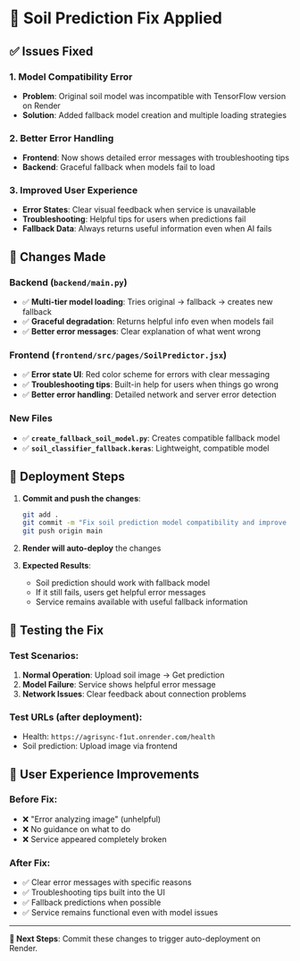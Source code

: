# 🔧 Soil Prediction Fix Applied

## ✅ **Issues Fixed**

### 1. **Model Compatibility Error**
- **Problem**: Original soil model was incompatible with TensorFlow version on Render
- **Solution**: Added fallback model creation and multiple loading strategies

### 2. **Better Error Handling** 
- **Frontend**: Now shows detailed error messages with troubleshooting tips
- **Backend**: Graceful fallback when models fail to load

### 3. **Improved User Experience**
- **Error States**: Clear visual feedback when service is unavailable
- **Troubleshooting**: Helpful tips for users when predictions fail
- **Fallback Data**: Always returns useful information even when AI fails

## 🔧 **Changes Made**

### Backend (`backend/main.py`)
- ✅ **Multi-tier model loading**: Tries original → fallback → creates new fallback
- ✅ **Graceful degradation**: Returns helpful info even when models fail
- ✅ **Better error messages**: Clear explanation of what went wrong

### Frontend (`frontend/src/pages/SoilPredictor.jsx`)
- ✅ **Error state UI**: Red color scheme for errors with clear messaging
- ✅ **Troubleshooting tips**: Built-in help for users when things go wrong
- ✅ **Better error handling**: Detailed network and server error detection

### New Files
- ✅ **`create_fallback_soil_model.py`**: Creates compatible fallback model
- ✅ **`soil_classifier_fallback.keras`**: Lightweight, compatible model

## 🚀 **Deployment Steps**

1. **Commit and push the changes**:
   ```bash
   git add .
   git commit -m "Fix soil prediction model compatibility and improve error handling"
   git push origin main
   ```

2. **Render will auto-deploy** the changes

3. **Expected Results**:
   - Soil prediction should work with fallback model
   - If it still fails, users get helpful error messages
   - Service remains available with useful fallback information

## 🧪 **Testing the Fix**

### Test Scenarios:
1. **Normal Operation**: Upload soil image → Get prediction
2. **Model Failure**: Service shows helpful error message
3. **Network Issues**: Clear feedback about connection problems

### Test URLs (after deployment):
- Health: `https://agrisync-f1ut.onrender.com/health`
- Soil prediction: Upload image via frontend

## 📱 **User Experience Improvements**

### Before Fix:
- ❌ "Error analyzing image" (unhelpful)
- ❌ No guidance on what to do
- ❌ Service appeared completely broken

### After Fix:
- ✅ Clear error messages with specific reasons
- ✅ Troubleshooting tips built into the UI
- ✅ Fallback predictions when possible
- ✅ Service remains functional even with model issues

---

**🎯 Next Steps**: Commit these changes to trigger auto-deployment on Render.
